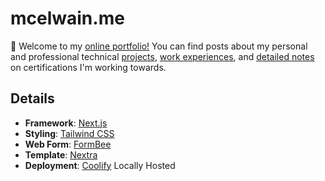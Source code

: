 # mcelwain.me
👋 Welcome to my [online portfolio!](https://mcelwain.me/) You can find posts about my personal and professional technical [projects](https://mcelwain.me/projects), [work experiences](https://mcelwain.me/experience), and [detailed notes](https://mcelwain.me/posts) on certifications I'm working towards.

## Details
- **Framework**: [Next.js](https://nextjs.org/)
- **Styling**: [Tailwind CSS](https://tailwindcss.com/)
- **Web Form**: [FormBee](https://formbee.dev/)
- **Template**: [Nextra](https://nextra.site/)
- **Deployment**: [Coolify](https://coolify.io/) Locally Hosted